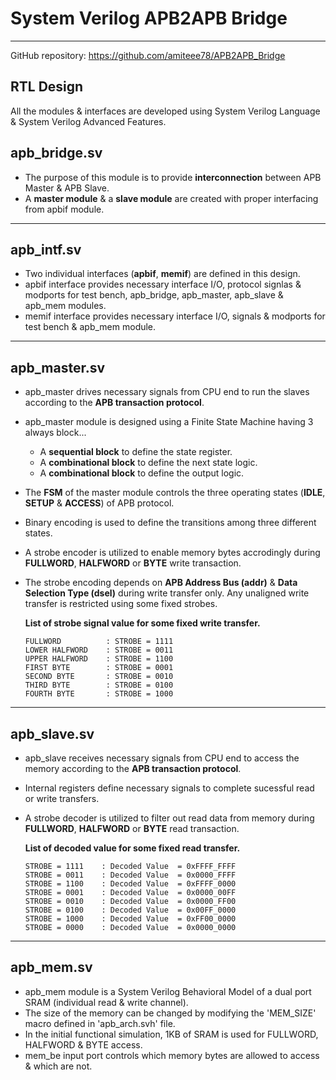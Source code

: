 # System Verilog APB2APB Bridge
---------------------------------------------------

GitHub repository: https://github.com/amiteee78/APB2APB_Bridge

## RTL Design

All the modules & interfaces are developed using System Verilog Language & System Verilog Advanced Features.

## apb_bridge.sv

- The purpose of this module is to provide **interconnection** between APB Master & APB Slave.
- A **master module** & a **slave module** are created with proper interfacing from apbif module.

-------------------------------------------------------------------------------

## apb_intf.sv

- Two individual interfaces (**apbif**, **memif**) are defined in this design.
- apbif interface provides necessary interface I/O, protocol signlas & modports for test bench, apb_bridge, apb_master, apb_slave & apb_mem modules.
- memif interface provides necessary interface I/O, signals & modports for test bench & apb_mem module.

-------------------------------------------------------------------------------

## apb_master.sv

- apb_master drives necessary signals from CPU end to run the slaves according to the **APB transaction protocol**.
- apb_master module is designed using a Finite State Machine having 3 always block...
  * A **sequential block** to define the state register.
  * A **combinational block** to define the next state logic.
  * A **combinational block** to define the output logic.
- The **FSM** of the master module controls the three operating states (**IDLE**, **SETUP** & **ACCESS**) of APB protocol.
- Binary encoding is used to define the transitions among three different states.
- A strobe encoder is utilized to enable memory bytes accrodingly during **FULLWORD**, **HALFWORD** or **BYTE** write transaction.
- The strobe encoding depends on **APB Address Bus (addr)** & **Data Selection Type (dsel)** during write transfer only. Any unaligned write transfer is restricted using some fixed strobes.

  **List of strobe signal value for some fixed write transfer.**

      FULLWORD          : STROBE = 1111
      LOWER HALFWORD    : STROBE = 0011
      UPPER HALFWORD    : STROBE = 1100
      FIRST BYTE        : STROBE = 0001
      SECOND BYTE       : STROBE = 0010
      THIRD BYTE        : STROBE = 0100
      FOURTH BYTE       : STROBE = 1000

-------------------------------------------------------------------------------

## apb_slave.sv

- apb_slave receives necessary signals from CPU end to access the memory according to the **APB transaction protocol**.
- Internal registers define necessary signals to complete sucessful read or write transfers.
- A strobe decoder is utilized to filter out read data from memory during **FULLWORD**, **HALFWORD** or **BYTE** read transaction.

  **List of decoded value for some fixed read transfer.**

      STROBE = 1111    : Decoded Value  = 0xFFFF_FFFF 
      STROBE = 0011    : Decoded Value  = 0x0000_FFFF     
      STROBE = 1100    : Decoded Value  = 0xFFFF_0000     
      STROBE = 0001    : Decoded Value  = 0x0000_00FF     
      STROBE = 0010    : Decoded Value  = 0x0000_FF00     
      STROBE = 0100    : Decoded Value  = 0x00FF_0000     
      STROBE = 1000    : Decoded Value  = 0xFF00_0000     
      STROBE = 0000    : Decoded Value  = 0x0000_0000

-------------------------------------------------------------------------------

## apb_mem.sv

- apb_mem module is a System Verilog Behavioral Model of a dual port SRAM (individual read & write channel).
- The size of the memory can be changed by modifying the 'MEM_SIZE' macro defined in 'apb_arch.svh' file.
- In the initial functional simulation, 1KB of SRAM is used for FULLWORD, HALFWORD & BYTE access.
- mem_be input port controls which memory bytes are allowed to access & which are not.